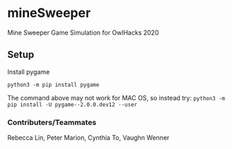 # mineSweeper
Mine Sweeper Game Simulation for OwlHacks 2020

## Setup
Install pygame

`python3 -m pip install pygame`

The command above may not work for MAC OS, so instead try:
`python3 -m pip install -U pygame--2.0.0.dev12 --user`

### Contributers/Teammates
Rebecca Lin, Peter Marion, Cynthia To, Vaughn Wenner

